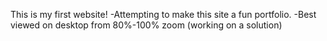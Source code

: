 This is my first website!
-Attempting to make this site a fun portfolio.
-Best viewed on desktop from 80%-100% zoom (working on a solution)
